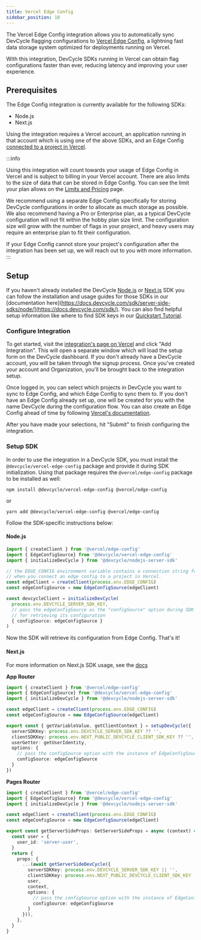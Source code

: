 ```yaml
---
title: Vercel Edge Config
sidebar_position: 10
---
```


The Vercel Edge Config integration allows you to automatically sync DevCycle flagging configurations to [Vercel Edge Config](https://vercel.com/docs/storage/edge-config),
a lightning fast data storage system optimized for deployments running on Vercel.

With this integration, DevCycle SDKs running in Vercel can obtain flag configurations faster than ever, reducing latency
and improving your user experience.

## Prerequisites
The Edge Config integration is currently available for the following SDKs:
- Node.js
- Next.js

Using the integration requires a Vercel account, an application running in that account which is using 
one of the above SDKs, and an Edge Config [connected to a project in Vercel](https://vercel.com/docs/storage/edge-config/get-started#connect-your-vercel-project).

:::info

Using this integration will count towards your usage of Edge Config in Vercel and is subject to billing in your Vercel account.
There are also limits to the size of data that can be stored in Edge Config. You can see the limit your plan allows on the [Limits and Pricing](https://vercel.com/docs/storage/edge-config/edge-config-limits#limits-by-plan) page.

We recommend using a separate Edge Config specifically for storing DevCycle configurations in order to allocate as much storage as possible. 
We also recommend having a Pro or Enterprise plan, as a typical DevCycle configuration will not fit within the hobby plan size limit.
The configuration size will grow with the number of flags in your project, and heavy users may require an enterprise plan to fit their
configuration. 

If your Edge Config cannot store your project's configuration after the integration has been set up, we will reach out to you with more information.
:::

## Setup

If you haven't already installed the DevCycle [Node.js](https://docs.devcycle.com/sdk/server-side-sdks/node/) or [Next.js](https://docs.devcycle.com/sdk/server-side-sdks/nestjs/) SDK you can follow the installation and usage guides for those SDKs in our [documentation here](https://docs.devcycle.com/sdk/server-side-sdks/node/](https://docs.devcycle.com/sdk/). You can also find helpful setup information like where to find SDK keys in our [Quickstart Tutorial](https://docs.devcycle.com/introduction/quickstart).

### Configure Integration
To get started, visit the [integration's page on Vercel](https://vercel.com/integrations/devcycle) and click "Add Integration".
This will open a separate window which will load the setup form on the DevCycle dashboard. If you don't already have a DevCycle account,
you will be taken through the signup process. Once you've created your account and Organization, you'll be brought back to the integration
setup.

Once logged in, you can select which projects in DevCycle you want to sync to Edge Config, and which Edge Config to sync them to.
If you don't have an Edge Config already set up, one will be created for you with the name DevCycle during the configuration flow. You can also create an Edge Config ahead of time by following [Vercel's documentation](https://vercel.com/docs/storage/edge-config/get-started).

After you have made your selections, hit "Submit" to finish configuring the integration.

### Setup SDK
In order to use the integration in a DevCycle SDK, you must install the `@devcycle/vercel-edge-config` package and provide it 
during SDK initialization. Using that package requires the `@vercel/edge-config` package to be installed as well:

```shell
npm install @devcycle/vercel-edge-config @vercel/edge-config
```
or

```shell
yarn add @devcycle/vercel-edge-config @vercel/edge-config
```

Follow the SDK-specific instructions below:

#### Node.js
```typescript
import { createClient } from '@vercel/edge-config'
import { EdgeConfigSource} from '@devcycle/vercel-edge-config'
import { initializeDevCycle } from '@devcycle/nodejs-server-sdk'

// the EDGE_CONFIG environment variable contains a connection string for a particular edge config. It is set automatically
// when you connect an edge config to a project in Vercel.
const edgeClient = createClient(process.env.EDGE_CONFIG)
const edgeConfigSource = new EdgeConfigSource(edgeClient)

const devcycleClient = initializeDevCycle(
  process.env.DEVCYCLE_SERVER_SDK_KEY, 
  // pass the edgeConfigSource as the "configSource" option during SDK intialization to tell the SDK to use Edge Config
  // for retrieving its configuration
  { configSource: edgeConfigSource }
)
```
Now the SDK will retrieve its configuration from Edge Config. That's it!

#### Next.js
For more information on Next.js SDK usage, see the [docs](/sdk/client-side-sdks/nextjs)

**App Router**
```typescript
import { createClient } from '@vercel/edge-config'
import { EdgeConfigSource} from '@devcycle/vercel-edge-config'
import { initializeDevCycle } from '@devcycle/nodejs-server-sdk'

const edgeClient = createClient(process.env.EDGE_CONFIG)
const edgeConfigSource = new EdgeConfigSource(edgeClient)

export const { getVariableValue, getClientContext } = setupDevCycle({
  serverSDKKey: process.env.DEVCYCLE_SERVER_SDK_KEY ?? '',
  clientSDKKey: process.env.NEXT_PUBLIC_DEVCYCLE_CLIENT_SDK_KEY ?? '',
  userGetter: getUserIdentity,
  options: {
    // pass the configSource option with the instance of EdgeConfigSource
    configSource: edgeConfigSource
  }
})
```

**Pages Router**
```typescript
import { createClient } from '@vercel/edge-config'
import { EdgeConfigSource} from '@devcycle/vercel-edge-config'
import { initializeDevCycle } from '@devcycle/nodejs-server-sdk'

const edgeClient = createClient(process.env.EDGE_CONFIG)
const edgeConfigSource = new EdgeConfigSource(edgeClient)

export const getServerSideProps: GetServerSideProps = async (context) => {
  const user = {
    user_id: 'server-user',
  }
  return {
    props: {
      ...(await getServerSideDevCycle({
        serverSDKKey: process.env.DEVCYCLE_SERVER_SDK_KEY || '',
        clientSDKKey: process.env.NEXT_PUBLIC_DEVCYCLE_CLIENT_SDK_KEY || '',
        user,
        context,
        options: {
          // pass the configSource option with the instance of EdgeConfigSource
          configSource: edgeConfigSource
        }
      })),
    },
  }
}
```
